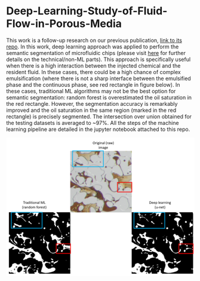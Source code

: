# Deep-Learning-Study-of-Fluid-Flow-in-Porous-Media

This work is a follow-up research on our previous publication, <a href="https://github.com/DanialArab/Random-Forest-Classifier-to-Characterize-Emulsions/" target="_blank" rel="noopener">link to its repo</a>. In this work, deep learning approach was applied to perform the semantic segmentation of microfluidic chips (please visit <a href="https://www.sciencedirect.com/science/article/abs/pii/S0920410522007045?via%3Dihub/" target="_blank" rel="noopener">here</a> for further details on the technical/non-ML parts). This approach is specifically useful when there is a high interaction between the injected chemical and the resident fluid. In these cases, there could be a high chance of complex emulsification (where there is not a sharp interface between the emulsified phase and the continuous phase, see red rectangle in figure below). In these cases, traditional ML algorithms may not be the best option for semantic segmentation: random forest is overestimated the oil saturation in the red rectangle. However, the segmentation accuracy is remarkably improved and the oil saturation in the same region (marked in the red rectangle) is precisely segmented. The intersection over union obtained for the testing datasets is averaged to ~97%. All the steps of the machine learning pipeline are detailed in the jupyter notebook attached to this repo.  


![](https://raw.githubusercontent.com/DanialArab/images/main/my_papers/deep_learning_vs_rf.PNG)
